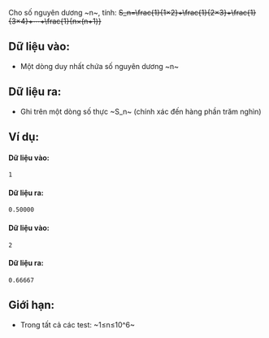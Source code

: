Cho số nguyên dương ~n~, tính:
~~S_n=\frac{1}{1×2}+\frac{1}{2×3}+\frac{1}{3×4}+⋯+\frac{1}{n×(n+1)}~~

## Dữ liệu vào:
- Một dòng duy nhất chứa số nguyên dương ~n~

## Dữ liệu ra:
- Ghi trên một dòng số thực ~S_n~ (chính xác đến hàng phần trăm nghìn)

## Ví dụ:
#### Dữ liệu vào:
```
1
```

#### Dữ liệu ra:
```
0.50000
```

#### Dữ liệu vào:
```
2
```

#### Dữ liệu ra:
```
0.66667
```

## Giới hạn:
- Trong tất cả các test: ~1≤n≤10^6~